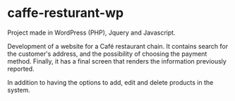 # caffe-resturant-wp
 
Project made in WordPress (PHP), Jquery and Javascript.

Development of a website for a Café restaurant chain. It contains search for the customer's address, and the possibility of choosing the payment method. Finally, it has a final screen that renders the information previously reported.

In addition to having the options to add, edit and delete products in the system.
